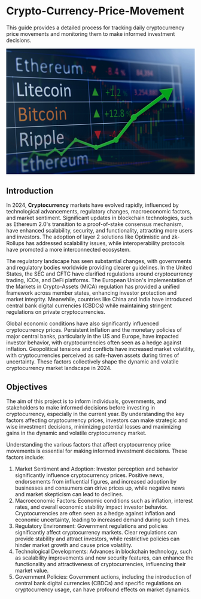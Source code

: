 # Crypto-Currency-Price-Movement
This guide provides a detailed process for tracking daily cryptocurrency price movements and monitoring them to make informed investment decisions.

![](Introduction_page.jpg) 

## Introduction
In 2024, **Cryptocurrency** markets have evolved rapidly, influenced by technological advancements, regulatory changes, macroeconomic factors, and market sentiment. Significant updates in blockchain technologies, such as Ethereum 2.0's transition to a proof-of-stake consensus mechanism, have enhanced scalability, security, and functionality, attracting more users and investors. The adoption of layer 2 solutions like Optimistic and zk-Rollups has addressed scalability issues, while interoperability protocols have promoted a more interconnected ecosystem.

The regulatory landscape has seen substantial changes, with governments and regulatory bodies worldwide providing clearer guidelines. In the United States, the SEC and CFTC have clarified regulations around cryptocurrency trading, ICOs, and DeFi platforms. The European Union's implementation of the Markets in Crypto-Assets (MiCA) regulation has provided a unified framework across member states, enhancing investor protection and market integrity. Meanwhile, countries like China and India have introduced central bank digital currencies (CBDCs) while maintaining stringent regulations on private cryptocurrencies.

Global economic conditions have also significantly influenced cryptocurrency prices. Persistent inflation and the monetary policies of major central banks, particularly in the US and Europe, have impacted investor behavior, with cryptocurrencies often seen as a hedge against inflation. Geopolitical tensions and conflicts have increased market volatility, with cryptocurrencies perceived as safe-haven assets during times of uncertainty. These factors collectively shape the dynamic and volatile cryptocurrency market landscape in 2024.

## Objectives
The aim of this project is to inform individuals, governments, and stakeholders to make informed decisions before investing in cryptocurrency, especially in the current year. By understanding the key factors affecting cryptocurrency prices, investors can make strategic and wise investment decisions, minimizing potential losses and maximizing gains in the dynamic and volatile cryptocurrency market.

Understanding the various factors that affect cryptocurrency price movements is essential for making informed investment decisions. These factors include:
1.	Market Sentiment and Adoption: Investor perception and behavior significantly influence cryptocurrency prices. Positive news, endorsements from influential figures, and increased adoption by businesses and consumers can drive prices up, while negative news and market skepticism can lead to declines.
2.	Macroeconomic Factors: Economic conditions such as inflation, interest rates, and overall economic stability impact investor behavior. Cryptocurrencies are often seen as a hedge against inflation and economic uncertainty, leading to increased demand during such times.
3.	Regulatory Environment: Government regulations and policies significantly affect cryptocurrency markets. Clear regulations can provide stability and attract investors, while restrictive policies can hinder market growth and cause price volatility.
4.	Technological Developments: Advances in blockchain technology, such as scalability improvements and new security features, can enhance the functionality and attractiveness of cryptocurrencies, influencing their market value.
5.	Government Policies: Government actions, including the introduction of central bank digital currencies (CBDCs) and specific regulations on cryptocurrency usage, can have profound effects on market dynamics.



